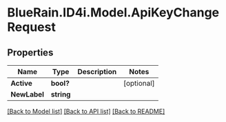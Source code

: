 # BlueRain.ID4i.Model.ApiKeyChangeRequest
## Properties

Name | Type | Description | Notes
------------ | ------------- | ------------- | -------------
**Active** | **bool?** |  | [optional] 
**NewLabel** | **string** |  | 

[[Back to Model list]](../README.md#documentation-for-models) [[Back to API list]](../README.md#documentation-for-api-endpoints) [[Back to README]](../README.md)

